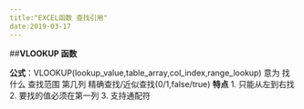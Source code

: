 ```yaml
---
title:"EXCEL函数 查找引用"
date:2019-03-17
---
```

##**VLOOKUP 函数**

  **公式**：VLOOKUP(lookup_value,table_array,col_index,range_lookup)
        意为    找什么        查找范围     第几列    精确查找/近似查找(0/1,false/true)
  **特点** 
           1. 只能从左到右找
           2. 要找的值必须在第一列
           3. 支持通配符
